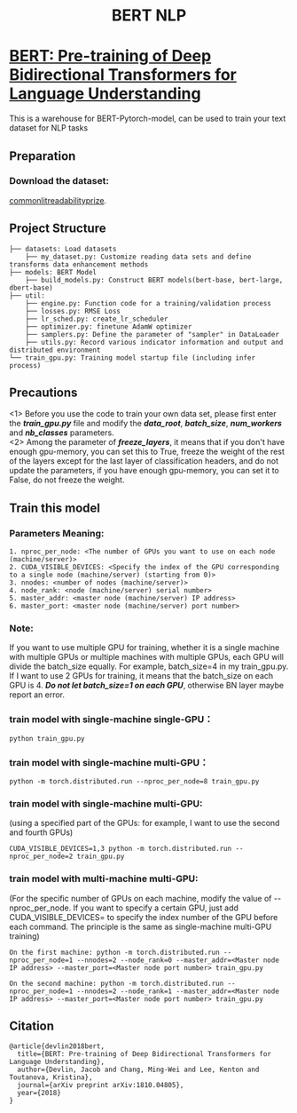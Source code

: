 <h1 align='center'>BERT NLP</h1>

# [BERT: Pre-training of Deep Bidirectional Transformers for Language Understanding](https://arxiv.org/abs/1810.04805)
This is a warehouse for BERT-Pytorch-model, can be used to train your text dataset for NLP tasks

## Preparation
### Download the dataset: 
[commonlitreadabilityprize](https://www.kaggle.com/competitions/commonlitreadabilityprize/data).

## Project Structure
```
├── datasets: Load datasets
    ├── my_dataset.py: Customize reading data sets and define transforms data enhancement methods
├── models: BERT Model
    ├── build_models.py: Construct BERT models(bert-base, bert-large, dbert-base)
├── util:
    ├── engine.py: Function code for a training/validation process
    ├── losses.py: RMSE Loss
    ├── lr_sched.py: create_lr_scheduler
    ├── optimizer.py: finetune AdamW optimizer
    ├── samplers.py: Define the parameter of "sampler" in DataLoader
    ├── utils.py: Record various indicator information and output and distributed environment
└── train_gpu.py: Training model startup file (including infer process)
```

## Precautions
<1> Before you use the code to train your own data set, please first enter the ___train_gpu.py___ file and modify the ___data_root___, ___batch_size___, ___num_workers___ and ___nb_classes___ parameters.  
<2> Among the parameter of ___freeze_layers___, it means that if you don't have enough gpu-memory, you can set this to True, freeze the weight of the rest of the layers except for the last layer of classification headers, and do not update the parameters, if you have enough gpu-memory, you can set it to False, do not freeze the weight.

## Train this model

### Parameters Meaning:
```
1. nproc_per_node: <The number of GPUs you want to use on each node (machine/server)>
2. CUDA_VISIBLE_DEVICES: <Specify the index of the GPU corresponding to a single node (machine/server) (starting from 0)>
3. nnodes: <number of nodes (machine/server)>
4. node_rank: <node (machine/server) serial number>
5. master_addr: <master node (machine/server) IP address>
6. master_port: <master node (machine/server) port number>
```
### Note: 
If you want to use multiple GPU for training, whether it is a single machine with multiple GPUs or multiple machines with multiple GPUs, each GPU will divide the batch_size equally. For example, batch_size=4 in my train_gpu.py. If I want to use 2 GPUs for training, it means that the batch_size on each GPU is 4. ___Do not let batch_size=1 on each GPU___, otherwise BN layer maybe report an error. 

### train model with single-machine single-GPU：
```
python train_gpu.py
```

### train model with single-machine multi-GPU：
```
python -m torch.distributed.run --nproc_per_node=8 train_gpu.py
```

### train model with single-machine multi-GPU: 
(using a specified part of the GPUs: for example, I want to use the second and fourth GPUs)
```
CUDA_VISIBLE_DEVICES=1,3 python -m torch.distributed.run --nproc_per_node=2 train_gpu.py
```

### train model with multi-machine multi-GPU:
(For the specific number of GPUs on each machine, modify the value of --nproc_per_node. If you want to specify a certain GPU, just add CUDA_VISIBLE_DEVICES= to specify the index number of the GPU before each command. The principle is the same as single-machine multi-GPU training)
```
On the first machine: python -m torch.distributed.run --nproc_per_node=1 --nnodes=2 --node_rank=0 --master_addr=<Master node IP address> --master_port=<Master node port number> train_gpu.py

On the second machine: python -m torch.distributed.run --nproc_per_node=1 --nnodes=2 --node_rank=1 --master_addr=<Master node IP address> --master_port=<Master node port number> train_gpu.py
```

## Citation
```
@article{devlin2018bert,
  title={BERT: Pre-training of Deep Bidirectional Transformers for Language Understanding},
  author={Devlin, Jacob and Chang, Ming-Wei and Lee, Kenton and Toutanova, Kristina},
  journal={arXiv preprint arXiv:1810.04805},
  year={2018}
}
```
